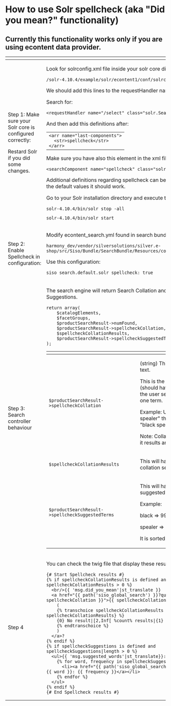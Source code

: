 #  How to use Solr spellcheck (aka "Did you mean?" functionality) 

## Currently this functionality works only if you are using econtent data provider.

<table>
<colgroup>
<col style="width: 50%" />
<col style="width: 50%" />
</colgroup>
<thead>
<tr class="header">
<th> </th>
<th> </th>
</tr>
</thead>
<tbody>
<tr>
<td><p>Step 1: Make sure your Solr core is configured correctly:</p>
<p> </p>
<p>Restard Solr if you did some changes.</p>
<p> </p></td>
<td><p>Look for solrconfig.xml file inside your solr core directory:</p>
<pre><code>/solr-4.10.4/example/solr/econtent1/conf/solrconfig.xml</code></pre>
<p> </p>
<p>We should add this lines to the requestHandler named "/select"</p>
<p>Search for:</p>
<pre><code>&lt;requestHandler name=&quot;/select&quot; class=&quot;solr.SearchHandler&quot;&gt;</code></pre>
<p>And then add this definitions after:</p>
<div>

<p> </p>

<table>
<colgroup>
<col style="width: 100%" />
</colgroup>
<tbody>
<tr>
<td><div class="container" title="Hint: double-click to select code">
<div class="line number1 index0 alt2">
<code class="sourceCode php">&lt;arr name=</code><code class="sourceCode php"><span class="st">&quot;last-components&quot;</code><code class="sourceCode php">&gt;</code>

<div class="line number2 index1 alt1">
<code class="sourceCode php">  </code><code class="sourceCode php">&lt;str&gt;spellcheck&lt;/str&gt;</code>

<div class="line number3 index2 alt2">
<code class="sourceCode php">&lt;/arr&gt;</code>

</td>
</tr>
</tbody>
</table>

<p> </p>
<p>Make sure you have also this element in the xml file:</p>
<pre><code>&lt;searchComponent name=&quot;spellcheck&quot; class=&quot;solr.SpellCheckComponent&quot;&gt;</code></pre>
<p>Additional definitions regarding spellcheck can be configured here, but with the default values it should work.</p>
<p> </p>
<p>Go to your Solr installation directory and execute the following commands:</p>
<pre><code>solr-4.10.4/bin/solr stop -all</code></pre>
<pre><code>solr-4.10.4/bin/solr start</code></pre></td>
</tr>
<tr>
<td><p>Step 2: Enable Spellcheck in configuration:</p></td>
<td><p>Modify econtent_search.yml found in search bundle.</p>
<pre><code>harmony_dev/vendor/silversolutions/silver.e-shop/src/Siso/Bundle/SearchBundle/Resources/config/econtent_search.yml</code></pre>
<p>Use this configuration:</p>
<pre><code>siso_search.default.solr_spellcheck: true</code></pre>
<p> </p></td>
</tr>
<tr>
<td> Step 3: Search controller behaviour</td>
<td><p>The search engine will return Search Collation and Search Term Suggestions.</p>
<p> </p>
<pre class="" data-syntaxhighlighter-params="brush: java; gutter: false; theme: Confluence" data-theme="Confluence"><code>return array(
    $catalogElements,
    $facetGroups,
    $productSearchResult-&gt;numFound,
    $productSearchResult-&gt;spellcheckCollation,
    $spellcheckCollationResults,
    $productSearchResult-&gt;spellcheckSuggestedTerms
);</code></pre>

<table>
<colgroup>
<col style="width: 50%" />
<col style="width: 50%" />
</colgroup>
<thead>
<tr class="header">
<th> </th>
<th> </th>
</tr>
</thead>
<tbody>
<tr>
<td><pre><code>$productSearchResult-&gt;spellcheckCollation </code></pre></td>
<td><p>(string) This will have the collation text.</p>
<p>This is the suggested phrase (should have a complete phrase if the user searched for more than one term.</p>
<p>Example: User search for "blac spealer" the collation could be: "black speaker"</p>
<p>Note: Collation will have text only if it results are not 0.</p>
<p> </p></td>
</tr>
<tr>
<td><pre><code>$spellcheckCollationResults</code></pre></td>
<td><p>This will have the amount of hits of collation search.</p>
<p> </p></td>
</tr>
<tr>
<td><pre><code>$productSearchResult-&gt;spellcheckSuggestedTerms</code></pre></td>
<td><p>This will have an array of suggested words and their hits.</p>
<p>Example:</p>
<p>black =&gt; 99</p>
<p>spealer =&gt; 65</p>
<p>It is sorted by amount of hits desc.</p>
<p> </p></td>
</tr>
</tbody>
</table>

<p> </p>
<p> </p>
<p> </p></td>
</tr>
<tr>
<td>Step 4</td>
<td><p>You can check the twig file that display these results:</p>
<pre class="" data-syntaxhighlighter-params="brush: java; gutter: false; theme: Confluence" data-theme="Confluence"><code>{# Start Spellcheck results #}
{% if spellcheckCollationResults is defined and spellcheckCollationResults &gt; 0 %}
  &lt;br/&gt;{{ &#39;msg.did_you_mean&#39;|st_translate }}
  &lt;a href=&quot;{{ path(&#39;siso_global_search&#39;) }}?query={{ spellcheckCollation }}&quot;&gt;{{ spellcheckCollation }}
    (
    {% transchoice spellcheckCollationResults with {&#39;%count%&#39; : spellcheckCollationResults} %}
    {0} No result|[2,Inf[ %count% results|{1} One result
    {% endtranschoice %}
    )
  &lt;/a&gt;?
{% endif %}
{% if spellcheckSuggestions is defined and spellcheckSuggestions|length &gt; 0 %}
  &lt;ul&gt;{{ &#39;msg.suggested_words&#39;|st_translate}}:
    {% for word, frequency in spellcheckSuggestions %}
      &lt;li&gt;&lt;a href=&quot;{{ path(&#39;siso_global_search&#39;) }}?query={{ word }}&quot;&gt;{{ word }}: {{ frequency }}&lt;/a&gt;&lt;/li&gt;
    {% endfor %}
  &lt;/ul&gt;
{% endif %}
{# End Spellcheck results #}</code></pre>

</td>
</tr>
</tbody>
</table>
